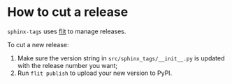 # How to cut a release

`sphinx-tags` uses [flit]() to manage releases.

To cut a new release:

1. Make sure the version string in `src/sphinx_tags/__init__.py` is updated with
   the release number you want;
2. Run `flit publish` to upload your new version to PyPI.
